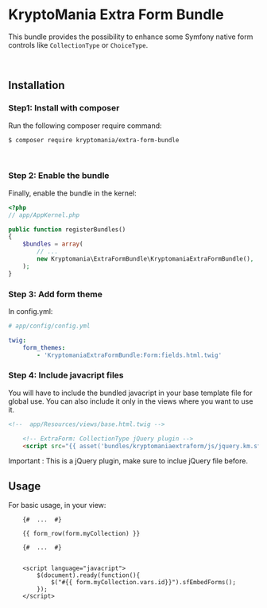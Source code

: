 KryptoMania Extra Form Bundle
=============================

This bundle provides  the possibility to enhance some Symfony native form
controls like  `CollectionType` or `ChoiceType`.

 

Installation
------------

### Step1: Install with composer

Run the following composer require command:

``` bash
$ composer require kryptomania/extra-form-bundle

```

 
### Step 2: Enable the bundle

Finally, enable the bundle in the kernel:

``` php
<?php
// app/AppKernel.php

public function registerBundles()
{
    $bundles = array(
        // ...
        new Kryptomania\ExtraFormBundle\KryptomaniaExtraFormBundle(),
    );
}
```


### Step 3: Add form theme

In config.yml:

``` yaml
# app/config/config.yml

twig:
    form_themes:
        - 'KryptomaniaExtraFormBundle:Form:fields.html.twig'
```



### Step 4: Include javacript files

You will have to include the bundled javacript in your base template file for global use. You can also include it only in the views where you want to use it.


``` html
<!--  app/Resources/views/base.html.twig -->

    <!-- ExtraForm: CollectionType jQuery plugin -->
    <script src="{{ asset('bundles/kryptomaniaextraform/js/jquery.km.sfembedforms.js') }}"></script>
```

Important : This is a jQuery plugin, make sure to inclue jQuery file before.
 

Usage
-----

For basic usage, in your view:


``` twig
    {#  ...  #}
    
    {{ form_row(form.myCollection) }}
    
    {#  ...  #}


    <script language="javacript">
        $(document).ready(function(){
            $("#{{ form.myCollection.vars.id}}").sfEmbedForms();
        });
    </script>
```





